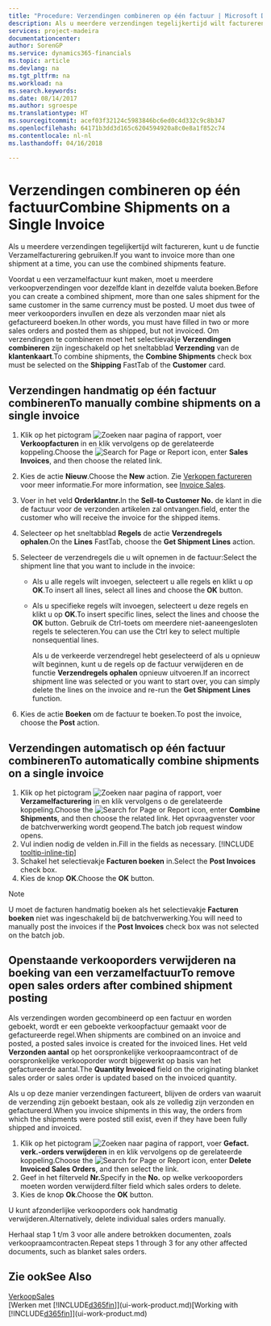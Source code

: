 ```yaml
---
title: "Procedure: Verzendingen combineren op één factuur | Microsoft Docs"
description: Als u meerdere verzendingen tegelijkertijd wilt factureren, kunt u de functie Verzamelfacturering gebruiken.
services: project-madeira
documentationcenter: 
author: SorenGP
ms.service: dynamics365-financials
ms.topic: article
ms.devlang: na
ms.tgt_pltfrm: na
ms.workload: na
ms.search.keywords: 
ms.date: 08/14/2017
ms.author: sgroespe
ms.translationtype: HT
ms.sourcegitcommit: acef03f32124c5983846bc6ed0c4d332c9c8b347
ms.openlocfilehash: 64171b3dd3d165c6204594920a8c0e8a1f852c74
ms.contentlocale: nl-nl
ms.lasthandoff: 04/16/2018

---
```

# <a name="combine-shipments-on-a-single-invoice"></a><span data-ttu-id="98558-103">Verzendingen combineren op één factuur</span><span class="sxs-lookup"><span data-stu-id="98558-103">Combine Shipments on a Single Invoice</span></span>
<span data-ttu-id="98558-104">Als u meerdere verzendingen tegelijkertijd wilt factureren, kunt u de functie Verzamelfacturering gebruiken.</span><span class="sxs-lookup"><span data-stu-id="98558-104">If you want to invoice more than one shipment at a time, you can use the combined shipments feature.</span></span>  

 <span data-ttu-id="98558-105">Voordat u een verzamelfactuur kunt maken, moet u meerdere verkoopverzendingen voor dezelfde klant in dezelfde valuta boeken.</span><span class="sxs-lookup"><span data-stu-id="98558-105">Before you can create a combined shipment, more than one sales shipment for the same customer in the same currency must be posted.</span></span> <span data-ttu-id="98558-106">U moet dus twee of meer verkooporders invullen en deze als verzonden maar niet als gefactureerd boeken.</span><span class="sxs-lookup"><span data-stu-id="98558-106">In other words, you must have filled in two or more sales orders and posted them as shipped, but not invoiced.</span></span> <span data-ttu-id="98558-107">Om verzendingen te combineren moet het selectievakje **Verzendingen combineren** zijn ingeschakeld op het sneltabblad **Verzending** van de **klantenkaart**.</span><span class="sxs-lookup"><span data-stu-id="98558-107">To combine shipments, the **Combine Shipments** check box must be selected on the **Shipping** FastTab of the **Customer** card.</span></span>  

## <a name="to-manually-combine-shipments-on-a-single-invoice"></a><span data-ttu-id="98558-108">Verzendingen handmatig op één factuur combineren</span><span class="sxs-lookup"><span data-stu-id="98558-108">To manually combine shipments on a single invoice</span></span>  
1. <span data-ttu-id="98558-109">Klik op het pictogram ![Zoeken naar pagina of rapport](media/ui-search/search_small.png "pictogram Zoeken naar pagina of rapport"), voer **Verkoopfacturen** in en klik vervolgens op de gerelateerde koppeling.</span><span class="sxs-lookup"><span data-stu-id="98558-109">Choose the ![Search for Page or Report](media/ui-search/search_small.png "Search for Page or Report icon") icon, enter **Sales Invoices**, and then choose the related link.</span></span>  
2. <span data-ttu-id="98558-110">Kies de actie **Nieuw**.</span><span class="sxs-lookup"><span data-stu-id="98558-110">Choose the **New** action.</span></span> <span data-ttu-id="98558-111">Zie [Verkopen factureren](sales-how-invoice-sales.md) voor meer informatie.</span><span class="sxs-lookup"><span data-stu-id="98558-111">For more information, see [Invoice Sales](sales-how-invoice-sales.md).</span></span>
3. <span data-ttu-id="98558-112">Voer in het veld **Orderklantnr.**</span><span class="sxs-lookup"><span data-stu-id="98558-112">In the **Sell-to Customer No.**</span></span> <span data-ttu-id="98558-113">de klant in die de factuur voor de verzonden artikelen zal ontvangen.</span><span class="sxs-lookup"><span data-stu-id="98558-113">field, enter the customer who will receive the invoice for the shipped items.</span></span>  
4. <span data-ttu-id="98558-114">Selecteer op het sneltabblad **Regels** de actie **Verzendregels ophalen**.</span><span class="sxs-lookup"><span data-stu-id="98558-114">On the **Lines** FastTab, choose the **Get Shipment Lines** action.</span></span>  
5. <span data-ttu-id="98558-115">Selecteer de verzendregels die u wilt opnemen in de factuur:</span><span class="sxs-lookup"><span data-stu-id="98558-115">Select the shipment line that you want to include in the invoice:</span></span>  

   - <span data-ttu-id="98558-116">Als u alle regels wilt invoegen, selecteert u alle regels en klikt u op **OK**.</span><span class="sxs-lookup"><span data-stu-id="98558-116">To insert all lines, select all lines and choose the **OK** button.</span></span>  
   - <span data-ttu-id="98558-117">Als u specifieke regels wilt invoegen, selecteert u deze regels en klikt u op **OK**.</span><span class="sxs-lookup"><span data-stu-id="98558-117">To insert specific lines, select the lines and choose the **OK** button.</span></span> <span data-ttu-id="98558-118">Gebruik de Ctrl-toets om meerdere niet-aaneengesloten regels te selecteren.</span><span class="sxs-lookup"><span data-stu-id="98558-118">You can use the Ctrl key to select multiple nonsequential lines.</span></span>  

     <span data-ttu-id="98558-119">Als u de verkeerde verzendregel hebt geselecteerd of als u opnieuw wilt beginnen, kunt u de regels op de factuur verwijderen en de functie **Verzendregels ophalen** opnieuw uitvoeren.</span><span class="sxs-lookup"><span data-stu-id="98558-119">If an incorrect shipment line was selected or you want to start over, you can simply delete the lines on the invoice and re-run the **Get Shipment Lines** function.</span></span>  
6. <span data-ttu-id="98558-120">Kies de actie **Boeken** om de factuur te boeken.</span><span class="sxs-lookup"><span data-stu-id="98558-120">To post the invoice, choose the **Post** action.</span></span>  

## <a name="to-automatically-combine-shipments-on-a-single-invoice"></a><span data-ttu-id="98558-121">Verzendingen automatisch op één factuur combineren</span><span class="sxs-lookup"><span data-stu-id="98558-121">To automatically combine shipments on a single invoice</span></span>  
1. <span data-ttu-id="98558-122">Klik op het pictogram ![Zoeken naar pagina of rapport](media/ui-search/search_small.png "pictogram Zoeken naar pagina of rapport"), voer **Verzamelfacturering** in en klik vervolgens o de gerelateerde koppeling.</span><span class="sxs-lookup"><span data-stu-id="98558-122">Choose the ![Search for Page or Report](media/ui-search/search_small.png "Search for Page or Report icon") icon, enter **Combine Shipments**, and then choose the related link.</span></span> <span data-ttu-id="98558-123">Het opvraagvenster voor de batchverwerking wordt geopend.</span><span class="sxs-lookup"><span data-stu-id="98558-123">The batch job request window opens.</span></span>  
2. <span data-ttu-id="98558-124">Vul indien nodig de velden in.</span><span class="sxs-lookup"><span data-stu-id="98558-124">Fill in the fields as necessary.</span></span> [!INCLUDE [tooltip-inline-tip](includes/tooltip-inline-tip_md.md)]
3. <span data-ttu-id="98558-125">Schakel het selectievakje **Facturen boeken** in.</span><span class="sxs-lookup"><span data-stu-id="98558-125">Select the **Post Invoices** check box.</span></span>  
4. <span data-ttu-id="98558-126">Kies de knop **OK**.</span><span class="sxs-lookup"><span data-stu-id="98558-126">Choose the **OK** button.</span></span>  

> [!NOTE]  
>  <span data-ttu-id="98558-127">U moet de facturen handmatig boeken als het selectievakje **Facturen boeken** niet was ingeschakeld bij de batchverwerking.</span><span class="sxs-lookup"><span data-stu-id="98558-127">You will need to manually post the invoices if the **Post Invoices** check box was not selected on the batch job.</span></span>  

## <a name="to-remove-open-sales-orders-after-combined-shipment-posting"></a><span data-ttu-id="98558-128">Openstaande verkooporders verwijderen na boeking van een verzamelfactuur</span><span class="sxs-lookup"><span data-stu-id="98558-128">To remove open sales orders after combined shipment posting</span></span> 
<span data-ttu-id="98558-129">Als verzendingen worden gecombineerd op een factuur en worden geboekt, wordt er een geboekte verkoopfactuur gemaakt voor de gefactureerde regel.</span><span class="sxs-lookup"><span data-stu-id="98558-129">When shipments are combined on an invoice and posted, a posted sales invoice is created for the invoiced lines.</span></span> <span data-ttu-id="98558-130">Het veld **Verzonden aantal** op het oorspronkelijke verkoopraamcontract of de oorspronkelijke verkooporder wordt bijgewerkt op basis van het gefactureerde aantal.</span><span class="sxs-lookup"><span data-stu-id="98558-130">The **Quantity Invoiced** field on the originating blanket sales order or sales order is updated based on the invoiced quantity.</span></span>  

<span data-ttu-id="98558-131">Als u op deze manier verzendingen factureert, blijven de orders van waaruit de verzending zijn geboekt bestaan, ook als ze volledig zijn verzonden en gefactureerd.</span><span class="sxs-lookup"><span data-stu-id="98558-131">When you invoice shipments in this way, the orders from which the shipments were posted still exist, even if they have been fully shipped and invoiced.</span></span>   

1. <span data-ttu-id="98558-132">Klik op het pictogram ![Zoeken naar pagina of rapport](media/ui-search/search_small.png "pictogram Zoeken naar pagina of rapport"), voer **Gefact. verk.-orders verwijderen** in en klik vervolgens op de gerelateerde koppeling.</span><span class="sxs-lookup"><span data-stu-id="98558-132">Choose the ![Search for Page or Report](media/ui-search/search_small.png "Search for Page or Report icon") icon, enter **Delete Invoiced Sales Orders**, and then select the link.</span></span>  
2. <span data-ttu-id="98558-133">Geef in het filterveld **Nr.**</span><span class="sxs-lookup"><span data-stu-id="98558-133">Specify in the **No.**</span></span> <span data-ttu-id="98558-134">op welke verkooporders moeten worden verwijderd.</span><span class="sxs-lookup"><span data-stu-id="98558-134">filter field which sales orders to delete.</span></span>  
3. <span data-ttu-id="98558-135">Kies de knop **Ok**.</span><span class="sxs-lookup"><span data-stu-id="98558-135">Choose the **OK** button.</span></span>  

<span data-ttu-id="98558-136">U kunt afzonderlijke verkooporders ook handmatig verwijderen.</span><span class="sxs-lookup"><span data-stu-id="98558-136">Alternatively, delete individual sales orders manually.</span></span>  

<span data-ttu-id="98558-137">Herhaal stap 1 t/m 3 voor alle andere betrokken documenten, zoals verkoopraamcontracten.</span><span class="sxs-lookup"><span data-stu-id="98558-137">Repeat steps 1 through 3 for any other affected documents, such as blanket sales orders.</span></span>

## <a name="see-also"></a><span data-ttu-id="98558-138">Zie ook</span><span class="sxs-lookup"><span data-stu-id="98558-138">See Also</span></span>  
[<span data-ttu-id="98558-139">Verkoop</span><span class="sxs-lookup"><span data-stu-id="98558-139">Sales</span></span>](sales-manage-sales.md)  
<span data-ttu-id="98558-140">[Werken met [!INCLUDE[d365fin](includes/d365fin_md.md)]](ui-work-product.md)</span><span class="sxs-lookup"><span data-stu-id="98558-140">[Working with [!INCLUDE[d365fin](includes/d365fin_md.md)]](ui-work-product.md)</span></span>

